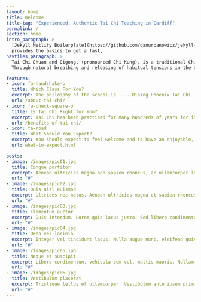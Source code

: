 ```yaml
---
layout: home
title: Welcome
title-tag: "Experienced, Authentic Tai Chi Teaching in Cardiff"
permalink: /
section: home
intro_paragraph: >
  [Jekyll Netlify Boilerplate](https://github.com/danurbanowicz/jekyll-netlify-boilerplate)
  provides the basics to get a fast, 
navtiles_paragraph: >
  Tai Chi Chuan and Qigong, (pronounced Chi Kung), is a traditional Chinese exercise which uses sequences of graceful gentle movement, developed by martial arts masters centuries ago, to promote wholeness and health. Through simple warm-ups, and the Short Form sequence, we explore the physical principles which include working with body alignment, gentle stretching, and folding/opening of joints; using these natural and nourishing exercises to help bring the body into balance.
  Through natural breathing and releasing of habitual tensions in the body and mind, Tai Chi helps us to connect with our own sense of well-being and vitality, we learn to meet all the challenges of day to day life with a focused intuitive awareness. Tai Chi is a gentle exercise and is suitable for all ages.¨ Beginners are welcome and improvers are invited to deepen their relationship with this beautiful art of movement.

features:
- icon: fa-handshake-o
  title: Which Class For You?
  excerpt: The philosphy of the school is .....Rising Phoenix Tai Chi   Rising Phoenix Tai Chi   Rising Phoenix Tai Chi   Rising Phoenix Tai Chi   Rising Phoenix Tai Chi   Rising Phoenix Tai Chi   Rising Phoenix Tai Chi   Rising Phoenix Tai Chi   Rising Phoenix Tai Chi   Rising Phoenix Tai Chi   Rising Phoenix Tai Chi   Rising Phoenix Tai Chi   Rising Phoenix Tai Chi   
  url: /about-tai-chi/
- icon: fa-check-square-o
  title: Is Tai Chi Right for You?
  excerpt: Tai Chi has been practised for many hundreds of years for its far reaching health, emotional and physical confidence benefits as well as for its effectiveness as a form of self defence.  It is practised the world over by people of all physical abilities. If you are not sure if it can help you then please [get in touch ](#contact-trigger){:.contact-trigger} and ask or there is more information on this website.
  url: /benefits-of-tai-chi/
- icon: fa-road
  title: What Should You Expect?
  excerpt: You should expect to feel welcome and to have an enjoyable, engaging experience of a form of exercise that is gentle but strong, relaxing but energising. All of our classes are friendly and welcoming and tailored to you, whether you are a beginner or have more experience.  Click to find out more.
  url: what-to-expect.html

posts:
- image: /images/pic01.jpg
  title: Congue portitor
  excerpt: Aenean ultricies magna non sapien rhoncus, ac ullamcorper lorem convallis. Quisque at venenatis nisi, amet finibus mauris. Sed sodales ultricies eros, sit amet sodales sapien.
  url: "#"
- image: /images/pic02.jpg
  title: Duis nisl euismod
  excerpt: Ultrices nec metus. Aenean ultricies magna et sapien rhoncus ac ullamcorper lorem convallis. Quisque at venenatis nisi amet finibus mauris. Sed sodales ultricies magna etiam.
  url: "#"
- image: /images/pic03.jpg
  title: Elementum auctor
  excerpt: Quis interdum. Lorem quis lacus justo. Sed libero condimentum vehicula sem vel, mattis amet mauris. Nullam lacinia sit amet felis vel vestibulum. Morbi aliquam aenean.
  url: "#"
- image: /images/pic04.jpg
  title: Urna vel lacinia
  excerpt: Integer vel tincidunt lacus. Nulla augue nunc, eleifend quis leo ac, maximus interdum tellus. Etiam at vestibulum felis, id efficitur risus. Praesent ac nulla ex. Duis elementum.
  url: "#"
- image: /images/pic05.jpg
  title: Neque et suscipit
  excerpt: Libero condimentum, vehicula sem vel, mattis mauris. Nullam lacinia sit amet felis vel vestibulum. Morbi in aliquam est. Aenean dapibus porttitor nulla ultrices venenatis.
  url: "#"
- image: /images/pic06.jpg
  title: Vestibulum placerat
  excerpt: Tristique tellus et ullamcorper. Vestibulum ante ipsum primis in faucibus orci luctus et ultrices posuere cubilia Curae; Praesent mauris risus, pellentesque eu leo non, tincidunt.
  url: "#"
---
```

